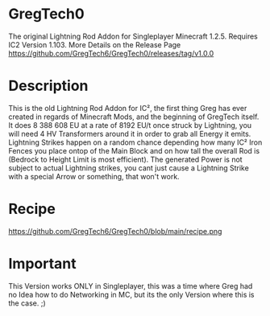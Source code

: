 # GregTech0
The original Lightning Rod Addon for Singleplayer Minecraft 1.2.5. Requires IC2 Version 1.103.
More Details on the Release Page https://github.com/GregTech6/GregTech0/releases/tag/v1.0.0

# Description
This is the old Lightning Rod Addon for IC², the first thing Greg has ever created in regards of Minecraft Mods, and the beginning of GregTech itself.
It does 8 388 608 EU at a rate of 8192 EU/t once struck by Lightning, you will need 4 HV Transformers around it in order to grab all Energy it emits.
Lightning Strikes happen on a random chance depending how many IC² Iron Fences you place ontop of the Main Block and on how tall the overall Rod is (Bedrock to Height Limit is most efficient).
The generated Power is not subject to actual Lightning strikes, you cant just cause a Lightning Strike with a special Arrow or something, that won't work.

# Recipe
https://github.com/GregTech6/GregTech0/blob/main/recipe.png

# Important
This Version works ONLY in Singleplayer, this was a time where Greg had no Idea how to do Networking in MC, but its the only Version where this is the case. ;)
